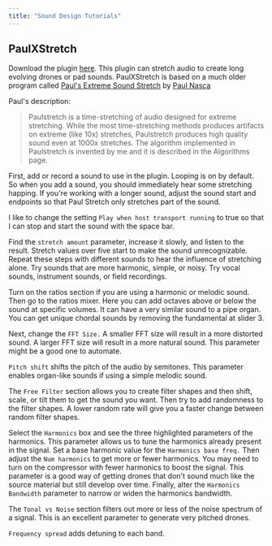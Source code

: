 ```yaml
---
title: "Sound Design Tutorials"
---
```


## PaulXStretch

Download the plugin [here](https://xenakios.wordpress.com/paulxstretch-plugin/). This plugin can stretch audio to create long evolving drones or pad sounds. PaulXStretch is based on a much older program called [Paul's Extreme Sound Stretch](http://hypermammut.sourceforge.net/paulstretch/) by [Paul Nasca](http://www.paulnasca.com/)

Paul's description:

> Paulstretch is a time-stretching of audio designed for extreme stretching. While the most time-stretching methods produces artifacts on extreme (like 10x) stretches, Paulstretch produces high quality sound even at 1000x stretches. The algorithm implemented in Paulstretch is invented by me and it is described in the Algorithms page.

First, add or record a sound to use in the plugin. Looping is on by default. So when you add a sound, you should immediately hear some stretching happing. If you're working with a longer sound, adjust the sound start and endpoints so that Paul Stretch only stretches part of the sound.

I like to change the setting `Play when host transport running` to true so that I can stop and start the sound with the space bar.

Find the `stretch amount` parameter, increase it slowly, and listen to the result. Stretch values over five start to make the sound unrecognizable. Repeat these steps with different sounds to hear the influence of stretching alone. Try sounds that are more harmonic, simple, or noisy. Try vocal sounds, instrument sounds, or field recordings.

Turn on the ratios section if you are using a harmonic or melodic sound. Then go to the ratios mixer. Here you can add octaves above or below the sound at specific volumes. It can have a very similar sound to a pipe organ. You can get unique chordal sounds by removing the fundamental at slider 3.

Next, change the `FFT Size.` A smaller FFT size will result in a more distorted sound. A larger FFT size will result in a more natural sound. This parameter might be a good one to automate.

`Pitch shift` shifts the pitch of the audio by semitones. This parameter enables organ-like sounds if using a simple melodic sound.

The `Free Filter` section allows you to create filter shapes and then shift, scale, or tilt them to get the sound you want. Then try to add randomness to the filter shapes. A lower random rate will give you a faster change between random filter shapes.

Select the `Harmonics` box and see the three highlighted parameters of the harmonics. This parameter allows us to tune the harmonics already present in the signal. Set a base harmonic value for the `Harmonics base freq.` Then adjust the `Num harmonics` to get more or fewer harmonics. You may need to turn on the compressor with fewer harmonics to boost the signal. This parameter is a good way of getting drones that don't sound much like the source material but still develop over time. Finally, alter the `Harmonics Bandwidth` parameter to narrow or widen the harmonics bandwidth.

The `Tonal vs Noise` section filters out more or less of the noise spectrum of a signal. This is an excellent parameter to generate very pitched drones.

`Frequency spread` adds detuning to each band.
